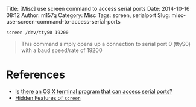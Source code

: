 Title: [Misc] use screen command to access serial ports
Date: 2014-10-16 08:12
Author: m157q
Category: Misc
Tags: screen, serialport
Slug: misc-use-screen-command-to-access-serial-ports

<!--more-->  
  
`screen /dev/ttyS0 19200`  
  
> This command simply opens up a connection to serial port 0 (ttyS0) with a baud speed/rate of 19200  
  
# References  
  
+ [Is there an OS X terminal program that can access serial ports?](http://apple.stackexchange.com/questions/32834/is-there-an-os-x-terminal-program-that-can-access-serial-ports)  
+ [Hidden Features of `screen`](http://serverfault.com/questions/81544/hidden-features-of-screen/81548)  
  
  
  